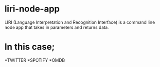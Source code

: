 # liri-node-app
LIRI (Language Interpretation and Recognition Interface) is a command line node app that takes in parameters and returns data.

# In this case;
*TWITTER
*SPOTIFY
*OMDB

